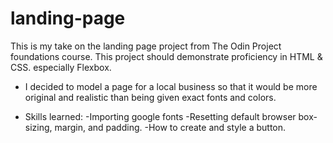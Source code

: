 # landing-page

This is my take on the landing page project from
The Odin Project foundations course.
This project should demonstrate proficiency in
HTML & CSS. especially Flexbox.

- I decided to model a page for a local business so that it would be more original and realistic than being given exact fonts and colors.

- Skills learned:
  -Importing google fonts
  -Resetting default browser box-sizing, margin, and padding.
  -How to create and style a button.
